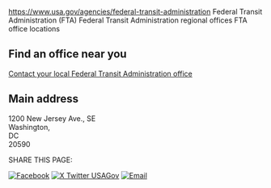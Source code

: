 

https://www.usa.gov/agencies/federal-transit-administration
Federal Transit Administration (FTA)
Federal Transit Administration regional offices
FTA office locations

Find an office near you
-----------------------

[Contact your local Federal Transit Administration office](https://www.transit.dot.gov/about/regional-offices/regional-offices)

Main address
------------

1200 New Jersey Ave., SE  
Washington,  
DC  
20590

SHARE THIS PAGE:

[![Facebook](https://www.usa.gov/themes/custom/usagov/images/social-media-icons/Facebook_Icon.svg)](https://www.facebook.com/sharer/sharer.php?u=https://www.usa.gov/agencies/federal-transit-administration&v=3)
[![X Twitter USAGov](https://www.usa.gov/themes/custom/usagov/images/social-media-icons/X_Twitter_Icon.svg?version=2)](https://twitter.com/intent/tweet?source=webclient&text=https://www.usa.gov/agencies/federal-transit-administration)
[![Email](https://www.usa.gov/themes/custom/usagov/images/social-media-icons/Email_Icon.svg?version=2)](mailto:?subject=https://www.usa.gov/agencies/federal-transit-administration)
